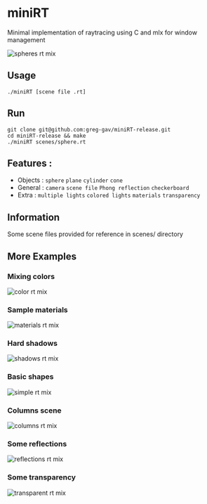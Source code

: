 # miniRT
Minimal implementation of raytracing using C and mlx for window management  

![spheres rt mix](samples/spheres_mix.png)

## Usage
```
./miniRT [scene file .rt]
```

## Run
```
git clone git@github.com:greg-gav/miniRT-release.git
cd miniRT-release && make 
./miniRT scenes/sphere.rt
```


## Features :
* Objects : ``sphere`` ``plane`` ``cylinder`` ``cone``
* General : ``camera`` ``scene file`` ``Phong reflection`` ``checkerboard`` 
* Extra : ``multiple lights`` ``colored lights`` ``materials`` ``transparency``


## Information
Some scene files provided for reference in scenes/ directory  

## More Examples

### Mixing colors 
![color rt mix](samples/color_mix.png)

### Sample materials 
![materials rt mix](samples/materials.png)

### Hard shadows 
![shadows rt mix](samples/shadows.png)

### Basic shapes 
![simple rt mix](samples/simple_mix.png)

### Columns scene 
![columns rt mix](samples/columns.png)

### Some reflections 
![reflections rt mix](samples/some_reflections.png)

### Some transparency 
![transparent rt mix](samples/transparent_sphere.png)
